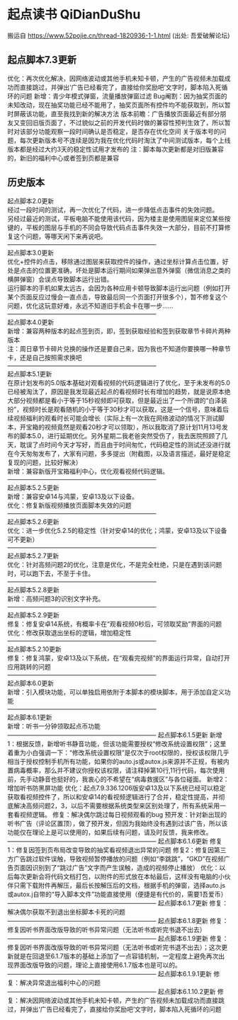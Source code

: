 # 起点读书 QiDianDuShu
搬运自 https://www.52pojie.cn/thread-1820936-1-1.html (出处: 吾爱破解论坛)

## 起点脚本7.3更新
优化：再次优化解决，因网络波动或其他手机未知卡顿，产生的广告视频未加载成功而直接跳过，并弹出‘广告已经看完了，直接给你奖励吧’文字时，脚本陷入死循环的问题
新增：青少年模式弹窗，流量播放弹窗过滤
Bug阉割：因为抽奖页面的未知改动，现在抽奖功能已经不能用了，抽奖页面所有控件均不能获取到，所以暂时屏蔽该功能，直至我找到新的解决方法
版本前瞻：广告播放页面最近有部分朋友又变回旧版页面了，不过貌似之前的开发代码时做的兼容性预判生效了，所以暂时对该部分功能观察一段时间确认是否稳定，是否存在优化空间
关于版本号的问题，每次更新版本号不连续是因为我在优化代码时淘汰了中间测试版本，每个上线版本都是经过大约3天的稳定性试用才发布的
注：脚本每次更新都是对旧版兼容的，新旧的福利中心或者签到页都是兼容

## 历史版本
起点脚本2.0更新  
经过一段时间的测试，再一次优化了代码，进一步降低点击事件的失效问题。  
另经过最近的测试，平板电脑不能使用该代码，因为楼主是使用图层来定位某些按键的，平板的图层与手机的不同会导致代码点击事件失效一大部分，目前不打算修复这个问题，等哪天闲下来再说吧。  
————————————————————————  
起点脚本3.0更新  
优化+控件的点击，移除通过图层来获取控件的操作，通过坐标计算点击位置，好处是点击的位置更准确，坏处是脚本运行期间如果弹出意外弹窗（微信消息之类的横屏弹窗）会误点导致脚本运行出错。  
运行脚本的手机如果太远古，会因为各种应用卡顿导致脚本运行出问题（例如打开某个页面反应过慢会一直点击，导致最后同一个页面打开很多个），暂不修复这个问题，优化这玩意好难，永远不知道旧手机会卡在哪一步……  
————————————————————————  
起点脚本4.0更新  
新增：兼容两种版本的起点签到页，即，签到获取经验和签到获取章节卡碎片两种版本  
注：周日章节卡碎片兑换的操作还是要自己来，因为我也不知道你要换哪一种章节卡，还是自己按照需求换吧  
————————————————————————  
起点脚本5.1更新  
在原计划发布的5.0版本基础对观看视频的代码逻辑进行了优化，至于未发布的5.0已经被淘汰了，原因是我发现最近起点的看视频时长有增加的趋势，就是说原本绝大部分视频都是看小于等于15秒视频即可获取，但是最近出了一个所谓的“白泽装扮”，视频时长是观看随机的小于等于30秒才可以获取，这是一个信号，意味着后续视频福利的观看时长可能会增长（实际上有一次我在网络波动的情况下测试脚本，开宝箱的视频竟然是观看20秒才可以领取），所以我取消了原计划11月13号发布的脚本5.0，进行延期优化。另外星期二我老爸突然受伤了，我去医院照顾了几天，耽误了点时间今天才写好，而且由于时间匆忙，代码稳定性的测试还没进行就在今天匆匆发布了，大家有问题，多多提出（附截图，以及语言描述，最好是稳定复现的问题，比较好解决）  
新增：兼容新版开宝箱福利中心，优化观看视频代码逻辑。  
————————————————————————  
起点脚本5.2.5更新  
新增：兼容安卓14与鸿蒙，安卓13及以下设备。  
优化：修复新版视频播放页面脚本失效的问题  
————————————————————————  
起点脚本5.2.6更新  
优化：进一步优化5.2.5的稳定性（针对安卓14的优化；鸿蒙，安卓13及以下设备可不更新）  
————————————————————————  
起点脚本5.2.7更新  
优化：针对高频问题2的优化，注意是优化，不是完全杜绝，只是在遇到该问题时，可以跑下去，不至于卡住。  
————————————————————————  
起点脚本5.2.8更新  
新增：高频问题3的识别文字补充。  
————————————————————————  
起点脚本5.2.9更新  
修复：修复安卓14系统，有概率卡在“观看视频0秒后，可领取奖励”界面的问题  
优化：修改获取退出坐标的逻辑，增加稳定性  
————————————————————————  
起点脚本5.2.10更新  
修复：修复鸿蒙，安卓13及以下系统，在“观看完视频”的界面运行异常，自动打开应用跳转的问题  
————————————————————————  
起点脚本6.0更新  
新增：引入模块功能，可以单独启用依附于本脚本的模块脚本，用于添加自定义功能  
————————————————————————  
起点脚本6.1更新  
新增：听书一分钟领取起点币功能  
————————————————————————
起点脚本6.1.5更新
新增1：根据反馈，新增听书静音功能，但该功能需要授权“修改系统设置权限”；这里着重为小白强调一下：“修改系统设置权限”是仅次于root权限的，授权该权限几乎相当于授权控制手机所有功能，如果你的auto.js或autox.js来源并不正规，有被内置病毒概率，那么并不建议你授权该权限，请注释掉第10行,11行代码，每次使用前，先手动静音也挺好的，我衷心的不希望在“病毒救援区”与各位碰面。
新增2：增加听书防黑屏功能
优化：起点7.9.336.1206版安卓13及以下系统已经可以稳定获取看视频控件了，所以和安卓14的看视频逻辑进行了合并，稳定性提高，并彻底解决高频问题2，3，以后不需要根据系统类型来区别处理了，所有系统采用一套看视频逻辑。
修复：解决偶尔跳过每日视频观看的bug
预开发：针对新出现的听书广告（评论区置顶），做了预开发，但因为我始终没有遇到过该广告，所以该功能仅在理论上是可以使用的，如果后续有问题，请及时反馈，我来修改。
————————————————————————
起点脚本6.1.6更新
修复1：修复因签到页布局改变导致的抽奖看视频退出异常的问题
修复2：修复因第三方广告跳过软件误触，导致视频暂停播放的问题（例如“李跳跳”，“GKD”在视频广告页面因识别到了“跳过广告”文字而产生误触，造成的视频停止播放）
优化：以后每次更新会将代码文档打包，以附件的形式放在本帖最后，这样没有电脑的小伙伴只需下载附件再解压，最后长按解压后的文档，根据手机的弹窗，选择auto.js或autox.j自带的“导入脚本文件”功能直接使用（便捷是有代价的，需要1吾爱币）
————————————————————————
起点脚本6.1.7更新
修复：解决偶尔获取不到退出坐标脚本卡死的问题
————————————————————————
起点脚本6.1.8更新
修复：修复因听书界面改版导致的听书异常问题（无法听书或听完书退不出去）
————————————————————————
起点脚本6.1.9更新
修复：修复因听书界面改版导致的听书异常问题（无法听书或听完书退不出去）；这次更新就是在回退至6.1.7版本的基础上添加了一点容错机制，一定程度上避免再次出现界面改版导致的问题，理论上直接使用6.1.7版本也是可以的。
————————————————————————
起点脚本6.1.9.1更新
修复：解决异常退出福利中心的问题
————————————————————————
起点脚本6.1.10.2更新
修复：解决因网络波动或其他手机未知卡顿，产生的广告视频未加载成功而直接跳过，并弹出‘广告已经看完了，直接给你奖励吧’文字时，脚本陷入死循环的问题


